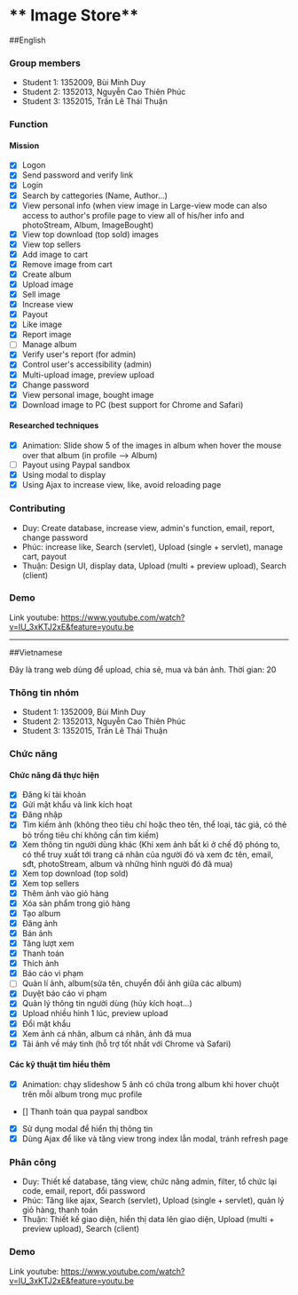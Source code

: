 # ** Image Store** #

##English

### Group members
- Student 1: 1352009, Bùi Minh Duy
- Student 2: 1352013, Nguyễn Cao Thiên Phúc
- Student 3: 1352015, Trần Lê Thái Thuận

### Function

#### Mission
- [x] Logon
- [x] Send password and verify link
- [x] Login
- [x] Search by cattegories (Name, Author...)
- [x] View personal info (when view image in Large-view mode can also access to author's profile page to view all of his/her info and photoStream, Album, ImageBought)
- [x] View top download (top sold) images
- [x] View top sellers
- [x] Add image to cart
- [x] Remove image from cart
- [x] Create album
- [x] Upload image
- [x] Sell image
- [x] Increase view
- [x] Payout
- [x] Like image
- [x] Report image
- [ ] Manage album
- [x] Verify user's report (for admin)
- [x] Control user's accessibility (admin)
- [x] Multi-upload image, preview upload
- [x] Change password
- [x] View personal image, bought image
- [x] Download image to PC (best support for Chrome and Safari)
#### Researched techniques
- [x] Animation: Slide show 5 of the images in album when hover the mouse over that album (in profile --> Album)
- [ ] Payout using Paypal sandbox
- [x] Using modal to display
- [x] Using Ajax to increase view, like, avoid reloading page

### Contributing
- Duy: Create database, increase view, admin's function, email, report, change password
- Phúc: increase like, Search (servlet), Upload (single + servlet), manage cart, payout
- Thuận: Design UI, display data, Upload (multi + preview upload), Search (client)
### Demo
Link youtube: https://www.youtube.com/watch?v=IU_3xKTJ2xE&feature=youtu.be

------------------------------------------------------------------------------------------

##Vietnamese

Đây là trang web dùng để upload, chia sẻ, mua và bán ảnh.
Thời gian: 20

### Thông tin nhóm
- Student 1: 1352009, Bùi Minh Duy
- Student 2: 1352013, Nguyễn Cao Thiên Phúc
- Student 3: 1352015, Trần Lê Thái Thuận

### Chức năng

#### Chức năng đã thực hiện
- [x] Đăng kí tài khoản
- [x] Gửi mật khẩu và link kích hoạt
- [x] Đăng nhập
- [x] Tìm kiếm ảnh (không theo tiêu chí hoặc theo tên, thể loại, tác giả, có thẻ bỏ trống tiêu chí không cần tìm kiếm)
- [x] Xem thông tin người dùng khác (Khi xem ảnh bất kì ở chế độ phóng to, có thể truy xuất tới trang cá nhân của người đó và xem đc tên, email, sđt, photoStream, album và những hình người đó đã mua)
- [x] Xem top download (top sold)
- [x] Xem top sellers
- [x] Thêm ảnh vào giỏ hàng
- [x] Xóa sản phẩm trong giỏ hàng
- [x] Tạo album
- [x] Đăng ảnh
- [x] Bán ảnh
- [x] Tăng lượt xem
- [x] Thanh toán
- [x] Thích ảnh
- [x] Báo cáo vi phạm
- [ ] Quản lí ảnh, album(sửa tên, chuyển đổi ảnh giữa các album)
- [x] Duyệt báo cáo vi phạm
- [x] Quản lý thông tin người dùng (hủy kích hoạt...)
- [x] Upload nhiều hình 1 lúc, preview upload
- [x] Đổi mật khẩu
- [x] Xem ảnh cá nhân, album cá nhân, ảnh đã mua
- [x] Tải ảnh về máy tình (hỗ trợ tốt nhất với Chrome và Safari)
#### Các kỹ thuật tìm hiểu thêm
- [x] Animation: chạy slideshow 5 ảnh có chứa trong album khi hover chuột trên mỗi album trong mục profile
- [] Thanh toán qua paypal sandbox
- [x] Sử dụng modal để hiển thị thông tin
- [x] Dùng Ajax để like và tăng view trong index lẫn modal, tránh refresh page

### Phân công
- Duy: Thiết kế database, tăng view, chức năng admin, filter, tổ chức lại code, email, report, đổi password
- Phúc: Tăng like ajax, Search (servlet), Upload (single + servlet), quản lý giỏ hàng, thanh toán
- Thuận: Thiết kế giao diện, hiển thị data lên giao diện, Upload (multi + preview upload), Search (client)
### Demo
Link youtube: https://www.youtube.com/watch?v=IU_3xKTJ2xE&feature=youtu.be